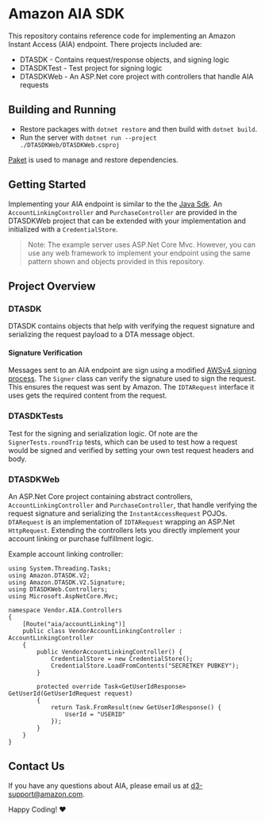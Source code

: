# Amazon AIA SDK

This repository contains reference code for implementing an Amazon Instant Access (AIA) endpoint. There projects included are:

  - DTASDK - Contains request/response objects, and signing logic
  - DTASDKTest - Test project for signing logic
  - DTASDKWeb - An ASP.Net core project with controllers that handle AIA requests

## Building and Running

  - Restore packages with `dotnet restore` and then build with `dotnet build`.
  - Run the server with `dotnet run --project ./DTASDKWeb/DTASDKWeb.csproj`

[Paket] is used to manage and restore dependencies.

## Getting Started

Implementing your AIA endpoint is similar to the the [Java Sdk]. An `AccountLinkingController` and `PurchaseController` are provided in the DTASDKWeb project that can be extended with your implementation and initialized with a `CredentialStore`.

>Note: The example server uses ASP.Net Core Mvc. However, you can use any web framework to implement your endpoint using the same pattern shown and objects provided in this repository.

## Project Overview

### DTASDK

DTASDK contains objects that help with verifying the request signature and serializing the request payload to a DTA message object.

#### Signature Verification

Messages sent to an AIA endpoint are sign using a modified [AWSv4 signing process]. The `Signer` class can verify the signature used to sign the request. This ensures the request was sent by Amazon. The `IDTARequest` interface it uses gets the required content from the request.

### DTASDKTests

Test for the signing and serialization logic. Of note are the `SignerTests.roundTrip` tests, which can be used to test how a request would be signed and verified by setting your own test request headers and body.

### DTASDKWeb

An ASP.Net Core project containing abstract controllers, `AccountLinkingController` and `PurchaseController`, that handle verifying the request signature and serializing the `InstantAccessRequest` POJOs. `DTARequest` is an implementation of `IDTARequest` wrapping an ASP.Net `HttpRequest`. Extending the controllers lets you directly implement your account linking or purchase fulfillment logic.

Example account linking controller:

    using System.Threading.Tasks;
    using Amazon.DTASDK.V2;
    using Amazon.DTASDK.V2.Signature;
    using DTASDKWeb.Controllers;
    using Microsoft.AspNetCore.Mvc;

    namespace Vendor.AIA.Controllers
    {
        [Route("aia/accountLinking")]
        public class VendorAccountLinkingController : AccountLinkingController
        {
            public VendorAccountLinkingController() {
                CredentialStore = new CredentialStore();
                CredentialStore.LoadFromContents("SECRETKEY PUBKEY");
            }

            protected override Task<GetUserIdResponse> GetUserId(GetUserIdRequest request)
            {
                return Task.FromResult(new GetUserIdResponse() {
                    UserId = "USERID"
                });
            }
        }
    }

## Contact Us

If you have any questions about AIA, please email us at d3-support@amazon.com.

Happy Coding! ❤️

[Paket]: <https://fsprojects.github.io/Paket/index.html>
[AWSv4 signing process]: <https://docs.aws.amazon.com/general/latest/gr/signature-version-4.html>
[Java Sdk]: <https://s3-us-west-2.amazonaws.com/dtg-docs/java/index.html>